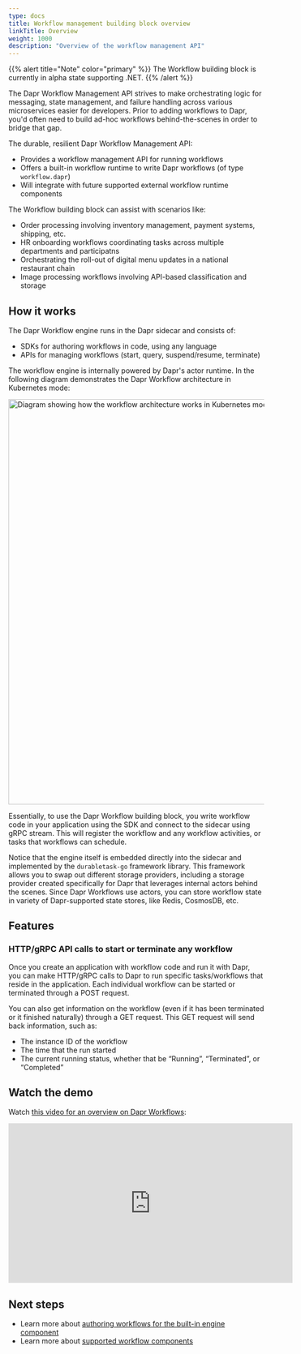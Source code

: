 ```yaml
---
type: docs
title: Workflow management building block overview
linkTitle: Overview
weight: 1000
description: "Overview of the workflow management API"
---
```


{{% alert title="Note" color="primary" %}}
The Workflow building block is currently in alpha state supporting .NET. 
{{% /alert %}}

The Dapr Workflow Management API strives to make orchestrating logic for messaging, state management, and failure handling across various microservices easier for developers. Prior to adding workflows to Dapr, you'd often need to build ad-hoc workflows behind-the-scenes in order to bridge that gap. 

The durable, resilient Dapr Workflow Management API:

- Provides a workflow management API for running workflows
- Offers a built-in workflow runtime to write Dapr workflows (of type `workflow.dapr`)
- Will integrate with future supported external workflow runtime components

The Workflow building block can assist with scenarios like:
- Order processing involving inventory management, payment systems, shipping, etc.
- HR onboarding workflows coordinating tasks across multiple departments and participatns
- Orchestrating the roll-out of digital menu updates in a national restaurant chain
- Image processing workflows involving API-based classification and storage

## How it works

The Dapr Workflow engine runs in the Dapr sidecar and consists of:
- SDKs for authoring workflows in code, using any language
- APIs for managing workflows (start, query, suspend/resume, terminate)

The workflow engine is internally powered by Dapr's actor runtime. In the following diagram demonstrates the Dapr Workflow architecture in Kubernetes mode:

<img src="/images/workflow-overview/workflows-architecture-k8s.png" width=800 alt="Diagram showing how the workflow architecture works in Kubernetes mode">

Essentially, to use the Dapr Workflow building block, you write workflow code in your application using the SDK and connect to the sidecar using gRPC stream. This will register the workflow and any workflow activities, or tasks that workflows can schedule.

Notice that the engine itself is embedded directly into the sidecar and implemented by the `durabletask-go` framework library. This framework allows you to swap out different storage providers, including a storage provider created specifically for Dapr that leverages internal actors behind the scenes. Since Dapr Workflows use actors, you can store workflow state in variety of Dapr-supported state stores, like Redis, CosmosDB, etc.

## Features

### HTTP/gRPC API calls to start or terminate any workflow

Once you create an application with workflow code and run it with Dapr, you can make HTTP/gRPC calls to Dapr to run specific tasks/workflows that reside in the application. Each individual workflow can be started or terminated through a POST request. 

You can also get information on the workflow (even if it has been terminated or it finished naturally) through a GET request. This GET request will send back information, such as:
- The instance ID of the workflow
- The time that the run started
- The current running status, whether that be “Running”, “Terminated”, or “Completed”

## Watch the demo

Watch [this video for an overview on Dapr Workflows](https://youtu.be/s1p9MNl4VGo?t=131):

<iframe width="560" height="315" src="https://www.youtube-nocookie.com/embed/s1p9MNl4VGo?start=131" title="YouTube video player" frameborder="0" allow="accelerometer; autoplay; clipboard-write; encrypted-media; gyroscope; picture-in-picture; web-share" allowfullscreen></iframe>

## Next steps
- Learn more about [authoring workflows for the built-in engine component]()
- Learn more about [supported workflow components]()
